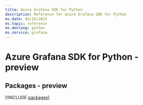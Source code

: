 ```yaml
---
title: Azure Grafana SDK for Python
description: Reference for Azure Grafana SDK for Python
ms.date: 04/16/2025
ms.topic: reference
ms.devlang: python
ms.service: grafana
---
```

# Azure Grafana SDK for Python - preview
## Packages - preview
[!INCLUDE [packages](grafana-index.md)]